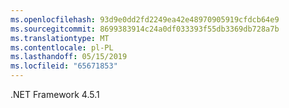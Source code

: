 ```yaml
---
ms.openlocfilehash: 93d9e0dd2fd2249ea42e48970905919cfdcb64e9
ms.sourcegitcommit: 8699383914c24a0df033393f55db3369db728a7b
ms.translationtype: MT
ms.contentlocale: pl-PL
ms.lasthandoff: 05/15/2019
ms.locfileid: "65671853"
---
```

.NET Framework 4.5.1
